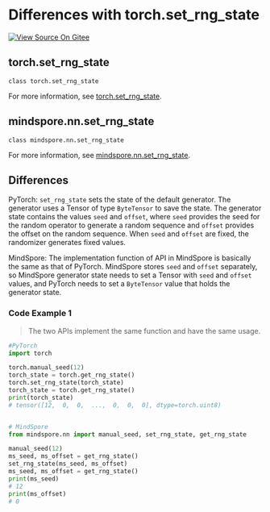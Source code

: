 # Differences with torch.set_rng_state

[![View Source On Gitee](https://mindspore-website.obs.cn-north-4.set_rng_statemyhuaweicloud.com/website-images/master/resource/_static/logo_source_en.svg)](https://gitee.com/mindspore/docs/blob/master/docs/mindspore/source_en/note/api_mapping/pytorch_diff/set_rng_state.md)

## torch.set_rng_state

```text
class torch.set_rng_state
```

For more information, see [torch.set_rng_state](https://pytorch.org/docs/1.8.1/generated/torch.set_rng_state.html).

## mindspore.nn.set_rng_state

```text
class mindspore.nn.set_rng_state
```

For more information, see [mindspore.nn.set_rng_state](https://www.mindspore.cn/docs/en/master/api_python/nn/mindspore.nn.set_rng_state.html).

## Differences

PyTorch: `set_rng_state` sets the state of the default generator. The generator uses a Tensor of type `ByteTensor` to save the state. The generator state contains the values `seed` and `offset`, where `seed` provides the seed for the random operator to generate a random sequence and `offset` provides the offset on the random sequence. When `seed` and `offset` are fixed, the randomizer generates fixed values.

MindSpore: The implementation function of API in MindSpore is basically the same as that of PyTorch. MindSpore stores `seed` and `offset` separately, so MindSpore generator state needs to set a Tensor with `seed` and `offset` values, and PyTorch needs to set a `ByteTensor` value that holds the generator state.

### Code Example 1

> The two APIs implement the same function and have the same usage.

```python
#PyTorch
import torch

torch.manual_seed(12)
torch_state = torch.get_rng_state()
torch.set_rng_state(torch_state)
torch_state = torch.get_rng_state()
print(torch_state)
# tensor([12,  0,  0,  ...,  0,  0,  0], dtype=torch.uint8)


# MindSpore
from mindspore.nn import manual_seed, set_rng_state, get_rng_state

manual_seed(12)
ms_seed, ms_offset = get_rng_state()
set_rng_state(ms_seed, ms_offset)
ms_seed, ms_offset = get_rng_state()
print(ms_seed)
# 12
print(ms_offset)
# 0
```
